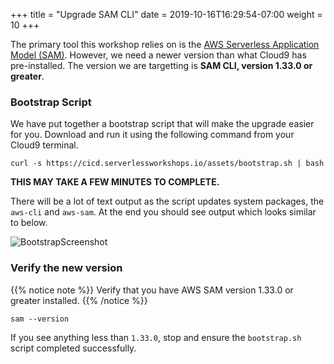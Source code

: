 +++
title = "Upgrade SAM CLI"
date = 2019-10-16T16:29:54-07:00
weight = 10
+++

The primary tool this workshop relies on is the [AWS Serverless Application Model (SAM)](https://docs.aws.amazon.com/serverless-application-model/latest/developerguide/what-is-sam.html). However, we
need a newer version than what Cloud9 has pre-installed. The version we are targetting is **SAM CLI,
version 1.33.0 or greater**.

### Bootstrap Script

We have put together a bootstrap script that will make the upgrade easier for you. Download and run
it using the following command from your Cloud9 terminal.

```
curl -s https://cicd.serverlessworkshops.io/assets/bootstrap.sh | bash
```

**THIS MAY TAKE A FEW MINUTES TO COMPLETE.**

There will be a lot of text output as the script updates system packages, the `aws-cli` and
`aws-sam`. At the end you should see output which looks similar to below.


![BootstrapScreenshot](/images/screenshot-bootstrap.png)

### Verify the new version

{{% notice note %}}
Verify that you have AWS SAM version 1.33.0 or greater installed.
{{% /notice %}}

```terminal
sam --version
```

If you see anything less than `1.33.0`, stop and ensure the `bootstrap.sh` script completed successfully.